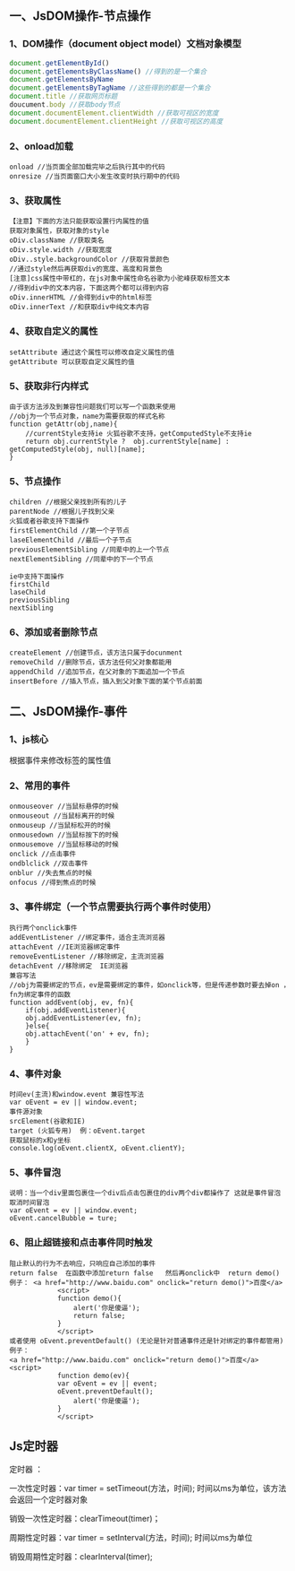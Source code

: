 ## 一、JsDOM操作-节点操作

### 1、DOM操作（document object model）文档对象模型

```javascript
document.getElementById()
document.getElementsByClassName() //得到的是一个集合
document.getElementsByName
document.getElementsByTagName //这些得到的都是一个集合
document.title //获取网页标题
doucument.body //获取body节点
document.documentElement.clientWidth //获取可视区的宽度
document.documentElement.clientHeight //获取可视区的高度
```

### 2、onload加载

```
onload //当页面全部加载完毕之后执行其中的代码
onresize //当页面窗口大小发生改变时执行期中的代码
```

### 3、获取属性

```
【注意】下面的方法只能获取设置行内属性的值
获取对象属性，获取对象的style
oDiv.className //获取类名
oDiv.style.width //获取宽度
oDiv..style.backgroundColor //获取背景颜色
//通过style然后再获取div的宽度、高度和背景色
[注意]css属性中带杠的，在js对象中属性命名谷歌为小驼峰获取标签文本
//得到div中的文本内容，下面这两个都可以得到内容
oDiv.innerHTML //会得到div中的html标签
oDiv.innerText //和获取div中纯文本内容
```

### 4、获取自定义的属性

```
setAttribute 通过这个属性可以修改自定义属性的值
getAttribute 可以获取自定义属性的值
```

### 5、获取非行内样式

```
由于该方法涉及到兼容性问题我们可以写一个函数来使用
//obj为一个节点对象，name为需要获取的样式名称
function getAttr(obj,name){
	//currentStyle支持ie 火狐谷歌不支持，getComputedStyle不支持ie
	return obj.currentStyle ?  obj.currentStyle[name] : getComputedStyle(obj, null)[name];
}
```

### 5、节点操作

```
children //根据父亲找到所有的儿子
parentNode //根据儿子找到父亲
火狐或者谷歌支持下面操作
firstElementChild //第一个子节点
laseElementChild //最后一个子节点
previousElementSibling //同辈中的上一个节点
nextElementSibling //同辈中的下一个节点

ie中支持下面操作
firstChild 
laseChild
previousSibling
nextSibling
```

### 6、添加或者删除节点

```
createElement //创建节点，该方法只属于docunment
removeChild //删除节点，该方法任何父对象都能用
appendChild //追加节点，在父对象的下面追加一个节点
insertBefore //插入节点，插入到父对象下面的某个节点前面
```

## 二、JsDOM操作-事件

### 1、js核心

根据事件来修改标签的属性值

### 2、常用的事件

```
onmouseover //当鼠标悬停的时候
onmouseout //当鼠标离开的时候
onmouseup //当鼠标松开的时候
onmousedown //当鼠标按下的时候
onmousemove //当鼠标移动的时候
onclick //点击事件
ondblclick //双击事件
onblur //失去焦点的时候
onfocus //得到焦点的时候
```

### 3、事件绑定（一个节点需要执行两个事件时使用）

```
执行两个onclick事件
addEventListener //绑定事件，适合主流浏览器
attachEvent //IE浏览器绑定事件
removeEventListener //移除绑定，主流浏览器
detachEvent //移除绑定  IE浏览器
兼容写法
//obj为需要绑定的节点，ev是需要绑定的事件，如onclick等，但是传递参数时要去掉on ，fn为绑定事件的函数
function addEvent(obj, ev, fn){
	if(obj.addEventListener){
	obj.addEventListener(ev, fn);
	}else{
	obj.attachEvent('on' + ev, fn);
	}
}
```

### 4、事件对象

```
时间ev(主流)和window.event 兼容性写法
var oEvent = ev || window.event;
事件源对象
srcElement(谷歌和IE)
target (火狐专用)  例：oEvent.target
获取鼠标的x和y坐标
console.log(oEvent.clientX, oEvent.clientY);
```

### 5、事件冒泡

```
说明：当一个div里面包裹住一个div后点击包裹住的div两个div都操作了 这就是事件冒泡
取消时间冒泡
var oEvent = ev || window.event;
oEvent.cancelBubble = ture;
```

### 6、阻止超链接和点击事件同时触发

```
阻止默认的行为不去响应，只响应自己添加的事件
return false  在函数中添加return false   然后再onclick中  return demo()
例子： <a href="http://www.baidu.com" onclick="return demo()">百度</a>
			<script>
			function demo(){
				alert('你是傻逼');
				return false;
			}
			</script>
或者使用 oEvent.preventDefault() (无论是针对普通事件还是针对绑定的事件都管用)
例子：
<a href="http://www.baidu.com" onclick="return demo()">百度</a>
<script>
			function demo(ev){
			var oEvent = ev || event;
			oEvent.preventDefault();
				alert('你是傻逼');
			}
			</script>
```

## Js定时器

定时器 ：

一次性定时器：var timer = setTimeout(方法，时间); 时间以ms为单位，该方法会返回一个定时器对象

销毁一次性定时器：clearTimeout(timer)；

周期性定时器：var timer = setInterval(方法，时间);  时间以ms为单位

销毁周期性定时器：clearInterval(timer);











